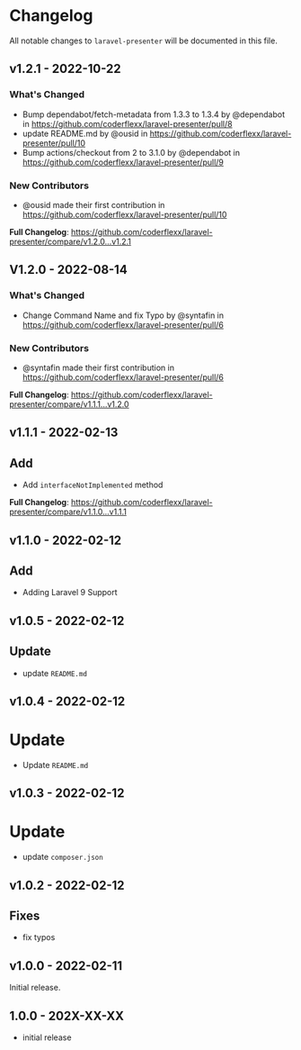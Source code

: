 # Changelog

All notable changes to `laravel-presenter` will be documented in this file.

## v1.2.1 - 2022-10-22

### What's Changed

- Bump dependabot/fetch-metadata from 1.3.3 to 1.3.4 by @dependabot in https://github.com/coderflexx/laravel-presenter/pull/8
- update README.md by @ousid in https://github.com/coderflexx/laravel-presenter/pull/10
- Bump actions/checkout from 2 to 3.1.0 by @dependabot in https://github.com/coderflexx/laravel-presenter/pull/9

### New Contributors

- @ousid made their first contribution in https://github.com/coderflexx/laravel-presenter/pull/10

**Full Changelog**: https://github.com/coderflexx/laravel-presenter/compare/v1.2.0...v1.2.1

## V1.2.0 - 2022-08-14

### What's Changed

- Change Command Name and fix Typo by @syntafin in https://github.com/coderflexx/laravel-presenter/pull/6

### New Contributors

- @syntafin made their first contribution in https://github.com/coderflexx/laravel-presenter/pull/6

**Full Changelog**: https://github.com/coderflexx/laravel-presenter/compare/v1.1.1...v1.2.0

## v1.1.1 - 2022-02-13

## Add

- Add `interfaceNotImplemented` method

**Full Changelog**: https://github.com/coderflexx/laravel-presenter/compare/v1.1.0...v1.1.1

## v1.1.0 - 2022-02-12

## Add

- Adding Laravel 9 Support

## v1.0.5 - 2022-02-12

## Update

- update `README.md`

## v1.0.4 - 2022-02-12

# Update

- Update `README.md`

## v1.0.3 - 2022-02-12

# Update

- update `composer.json`

## v1.0.2 - 2022-02-12

## Fixes

- fix typos

## v1.0.0 - 2022-02-11

Initial release.

## 1.0.0 - 202X-XX-XX

- initial release
